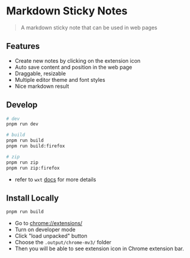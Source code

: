 # Markdown Sticky Notes

> A markdown sticky note that can be used in web pages

## Features

- Create new notes by clicking on the extension icon
- Auto save content and position in the web page
- Draggable, resizable
- Multiple editor theme and font styles
- Nice markdown result

## Develop

```sh
# dev
pnpm run dev

# build
pnpm run build
pnpm run build:firefox

# zip
pnpm run zip
pnpm run zip:firefox
```

- refer to `wxt` [docs](https://wxt.dev/guide/introduction.html) for more details


## Install Locally

```sh
pnpm run build
```

- Go to [chrome://extensions/](chrome://extensions/)
- Turn on developer mode
- Click "load unpacked" button
- Choose the `.output/chrome-mv3/` folder
- Then you will be able to see extension icon in Chrome extension bar.
